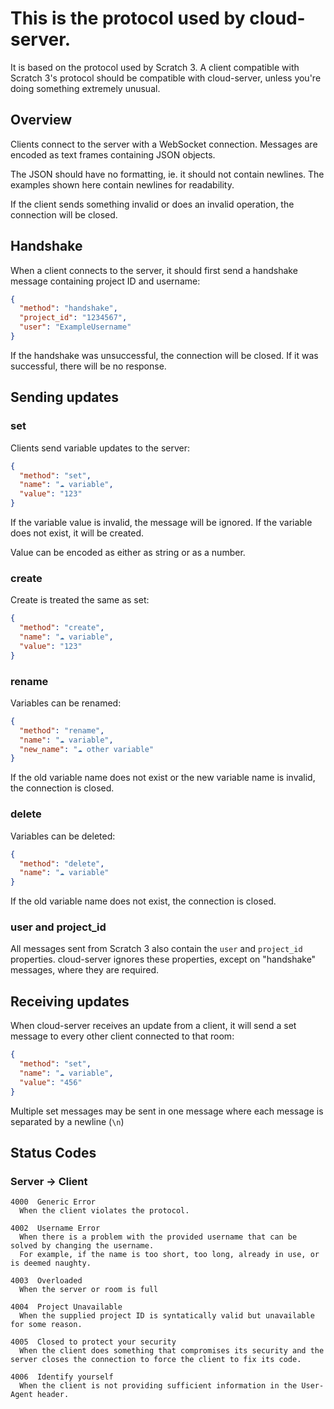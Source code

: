 # This is the protocol used by cloud-server.

It is based on the protocol used by Scratch 3. A client compatible with Scratch 3's protocol should be compatible with cloud-server, unless you're doing something extremely unusual.

## Overview

Clients connect to the server with a WebSocket connection. Messages are encoded as text frames containing JSON objects.

The JSON should have no formatting, ie. it should not contain newlines. The examples shown here contain newlines for readability.

If the client sends something invalid or does an invalid operation, the connection will be closed.

## Handshake

When a client connects to the server, it should first send a handshake message containing project ID and username:

```json
{
  "method": "handshake",
  "project_id": "1234567",
  "user": "ExampleUsername"
}
```

If the handshake was unsuccessful, the connection will be closed. If it was successful, there will be no response.

## Sending updates

### set

Clients send variable updates to the server:

```json
{
  "method": "set",
  "name": "☁ variable",
  "value": "123"
}
```

If the variable value is invalid, the message will be ignored. If the variable does not exist, it will be created.

Value can be encoded as either as string or as a number.

### create

Create is treated the same as set:

```json
{
  "method": "create",
  "name": "☁ variable",
  "value": "123"
}
```

### rename

Variables can be renamed:

```json
{
  "method": "rename",
  "name": "☁ variable",
  "new_name": "☁ other variable"
}
```

If the old variable name does not exist or the new variable name is invalid, the connection is closed.

### delete

Variables can be deleted:

```json
{
  "method": "delete",
  "name": "☁ variable"
}
```

If the old variable name does not exist, the connection is closed.

### user and project_id

All messages sent from Scratch 3 also contain the `user` and `project_id` properties. cloud-server ignores these properties, except on "handshake" messages, where they are required.

## Receiving updates

When cloud-server receives an update from a client, it will send a set message to every other client connected to that room:

```json
{
  "method": "set",
  "name": "☁ variable",
  "value": "456"
}
```

Multiple set messages may be sent in one message where each message is separated by a newline (`\n`)

## Status Codes

### Server -> Client

```
4000  Generic Error
  When the client violates the protocol.

4002  Username Error
  When there is a problem with the provided username that can be solved by changing the username.
  For example, if the name is too short, too long, already in use, or is deemed naughty.

4003  Overloaded
  When the server or room is full

4004  Project Unavailable
  When the supplied project ID is syntatically valid but unavailable for some reason.

4005  Closed to protect your security
  When the client does something that compromises its security and the server closes the connection to force the client to fix its code.

4006  Identify yourself
  When the client is not providing sufficient information in the User-Agent header.
```
